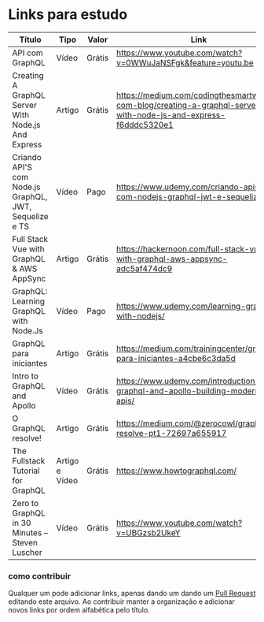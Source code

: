 # Links para estudo

 Título | Tipo | Valor | Link
------- | ------ | ---- | ------
API com GraphQL | Vídeo | Grátis | https://www.youtube.com/watch?v=0WWuJaNSFgk&feature=youtu.be
Creating A GraphQL Server With Node.js And Express | Artigo | Grátis | https://medium.com/codingthesmartway-com-blog/creating-a-graphql-server-with-node-js-and-express-f6dddc5320e1
Criando API'S com Node.js GraphQL, JWT, Sequelize e TS | Vídeo | Pago | https://www.udemy.com/criando-apis-com-nodejs-graphql-jwt-e-sequelize
Full Stack Vue with GraphQL & AWS AppSync | Artigo | Grátis | https://hackernoon.com/full-stack-vue-with-graphql-aws-appsync-adc5af474dc9
GraphQL: Learning GraphQL with Node.Js | Vídeo | Pago | https://www.udemy.com/learning-graphql-with-nodejs/
GraphQL para iniciantes | Artigo | Grátis | https://medium.com/trainingcenter/graphql-para-iniciantes-a4cbe6c3da5d
Intro to GraphQL and Apollo| Vídeo | Grátis | https://www.udemy.com/introduction-to-graphql-and-apollo-building-modern-apis/
O GraphQL resolve! | Artigo | Grátis | https://medium.com/@zerocowl/graphql-resolve-pt1-72697a655917
The Fullstack Tutorial for GraphQL | Artigo e Vídeo | Grátis | https://www.howtographql.com/
Zero to GraphQL in 30 Minutes – Steven Luscher | Vídeo | Grátis | https://www.youtube.com/watch?v=UBGzsb2UkeY



### como contribuir
Qualquer um pode adicionar links, apenas dando um dando um [Pull Request](https://blog.da2k.com.br/2015/02/04/git-e-github-do-clone-ao-pull-request/) editando este arquivo. Ao contribuir manter a organização e adicionar novos links por ordem alfabética pelo título.
